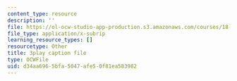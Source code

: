 ```yaml
---
content_type: resource
description: ''
file: https://ol-ocw-studio-app-production.s3.amazonaws.com/courses/18-06sc-linear-algebra-fall-2011/d34aa6965bfa5047afe50f81ea583982_HEQuN0QELSQ.vtt
file_type: application/x-subrip
learning_resource_types: []
resourcetype: Other
title: 3play caption file
type: OCWFile
uid: d34aa696-5bfa-5047-afe5-0f81ea583982
---
```

